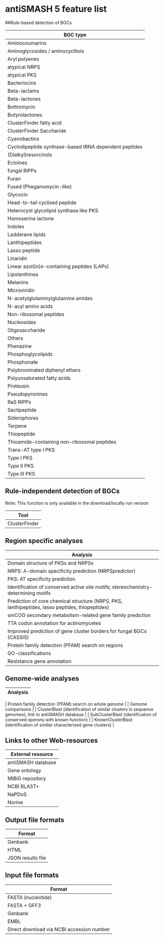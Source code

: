# antiSMASH 5 feature list

##Rule-based detection of BGCs

| BGC type                     |
| ---------------------------- |
| Aminocoumarins  |
| Aminoglycosides / aminocyclitols |
| Aryl polyenes |
| atypical NRPS |
| atypical PKS |
| Bacteriocins |
| Beta-lactams |
| Beta-lactones |
| Bottromycin |
| Butyrolactones |
| ClusterFinder fatty acid |
| ClusterFinder Saccharide |
| Cyanobactins |
| Cyclodipeptide synthase-based tRNA dependent peptides |
| (Dialkyl)resorcinols |
| Ectoines |
| fungal RiPPs |
| Furan |
| Fused (Pheganomycin-like) |
| Glycocin |
| Head-to-tail cyclised peptide |
| Heterocyst glycolipid synthase like PKS |
| Homoserine lactone |
| Indoles |
| Ladderane lipids |
| Lanthipeptides |
| Lasso peptide |
| Linaridin |
| Linear azol(in)e-containing peptides (LAPs) |
| Lipolanthines |
| Melanins |
| Microviridin |
| N-acetylglutaminylglutamine amides |
| N-acyl amino acids |
| Non-ribosomal peptides |
| Nucleosides |
| Oligosaccharide |
| Others |
| Phenazine |
| Phosphoglycolipids |
| Phosphonate |
| Polybrominated diphenyl ethers |
| Polyunsaturated fatty acids |
| Proteusin |
| Pseudopyronines |
| RaS RiPPs |
| Sactipeptide |
| Siderophores |
| Terpene |
| Thiopeptide |
| Thioamide-containing non-ribosomal peptides |
| Trans-AT type I PKS |
| Type I PKS |
| Type II PKS |
| Type III PKS |

## Rule-independent detection of BGCs
Note: This function is only available in the download/locally run version

| Tool |
| ------------- |
| ClusterFinder |

## Region specific analyses

| Analysis |
| -------- |
| Domain structure of PKSs and NRPSs |
| NRPS: A-domain specificity prediction (NRPSpredictor) |
| PKS: AT specificity prediction |
| Identification of conserved active site motifs; stereochemistry-determining motifs |
| Prediction of core chemical structure (NRPS, PKS, lanthipeptides, lasso peptides, thiopeptides) |
| smCOG secondary metabolism-related gene family prediction |
| TTA codon annotation for actinomycetes |
| Improved prediction of gene cluster borders for fungal BGCs (CASSIS) |
| Protein family detection (PFAM) search on regions |
| GO-classifications |
| Resistance gene annotation |


## Genome-wide analyses

| Analysis |
| -------- |

| Protein family detection (PFAM) search on whole genome |
| Genome comparisons |
| ClusterBlast (identification of similar clusters in sequence genomes); link to antiSMASH database |
| SubClusterBlast (identification of conserved operons with known function) |
| KnownClusterBlast (identification of similar characterized gene clusters) |


## Links to other Web-resources

| External resource |
| ----------------- |
| antiSMASH database  |
| Gene ontology |
| MIBiG repository |
| NCBI BLAST+ |
| NaPDoS |
| Norine |


## Output file formats

| Format |
| ------ |
| Genbank |
| HTML |
| JSON results file |

## Input file formats

| Format |
| ------ |
| FASTA (nucleotide) |
| FASTA + GFF3 |
| Genbank |
| EMBL |
| Direct download via NCBI accession number |






